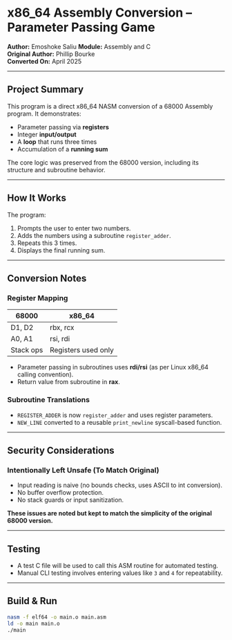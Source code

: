 # x86_64 Assembly Conversion – Parameter Passing Game

**Author:** Emoshoke Saliu
**Module:** Assembly and C   
**Original Author:** Phillip Bourke  
**Converted On:** April 2025

---

## Project Summary

This program is a direct x86_64 NASM conversion of a 68000 Assembly program. It demonstrates:
- Parameter passing via **registers**
- Integer **input/output**
- A **loop** that runs three times
- Accumulation of a **running sum**

The core logic was preserved from the 68000 version, including its structure and subroutine behavior.

---

## How It Works

The program:
1. Prompts the user to enter two numbers.
2. Adds the numbers using a subroutine `register_adder`.
3. Repeats this 3 times.
4. Displays the final running sum.

---

## Conversion Notes

### Register Mapping

| 68000     | x86_64     |
|-----------|------------|
| D1, D2    | rbx, rcx   |
| A0, A1    | rsi, rdi   |
| Stack ops | Registers used only |

- Parameter passing in subroutines uses **rdi/rsi** (as per Linux x86_64 calling convention).
- Return value from subroutine in **rax**.

### Subroutine Translations
- `REGISTER_ADDER` is now `register_adder` and uses register parameters.
- `NEW_LINE` converted to a reusable `print_newline` syscall-based function.

---

## Security Considerations

### Intentionally Left Unsafe (To Match Original)
- Input reading is naive (no bounds checks, uses ASCII to int conversion).
- No buffer overflow protection.
- No stack guards or input sanitization.

**These issues are noted but kept to match the simplicity of the original 68000 version.**

---

## Testing

- A test C file will be used to call this ASM routine for automated testing.
- Manual CLI testing involves entering values like `3` and `4` for repeatability.

---

## Build & Run

```bash
nasm -f elf64 -o main.o main.asm
ld -o main main.o
./main
